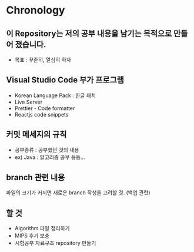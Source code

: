 # Chronology

## 이 Repository는 저의 공부 내용을 남기는 목적으로 만들어 졌습니다.
* 목표 : 꾸준히, 열심히 하자

## Visual Studio Code 부가 프로그램
* Korean Language Pack : 한글 패치
* Live Server
* Prettier - Code formatter
* Reactjs code snippets

## 커밋 메세지의 규칙
* 공부종류 : 공부했던 것의 내용
* ex) Java : 알고리즘 공부 등등...

## branch 관련 내용
파일의 크기가 커지면 새로운 branch 작성을 고려할 것. (백업 관련)

## 할 것
* Algorithm 파일 정리하기
* MIPS 후기 보충
* 시험공부 자료구조 repository 만들기
